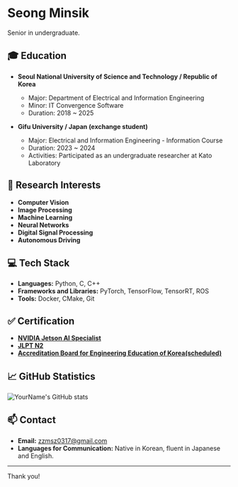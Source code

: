 # Seong Minsik
Senior in undergraduate.
## 🎓 Education
- **Seoul National University of Science and Technology / Republic of Korea**
  - Major: Department of Electrical and Information Engineering
  - Minor: IT Convergence Software
  - Duration: 2018 ~ 2025

- **Gifu University / Japan (exchange student)**
  - Major: Electrical and Information Engineering - Information Course
  - Duration: 2023 ~ 2024
  - Activities: Participated as an undergraduate researcher at Kato Laboratory

## 🧳 Research Interests
- **Computer Vision**
- **Image Processing**
- **Machine Learning**
- **Neural Networks**
- **Digital Signal Processing**
- **Autonomous Driving**


## 💻 Tech Stack
- **Languages:** Python, C, C++
- **Frameworks and Libraries:** PyTorch, TensorFlow, TensorRT, ROS
- **Tools:** Docker, CMake, Git

## ✅ Certification
- [**NVIDIA Jetson AI Specialist**](https://developer.nvidia.com/embedded/learn/jetson-ai-certification-programs)
- [**JLPT N2**](https://www.jlpt.jp/e/about/levelsummary.html)
- [**Accreditation Board for Engineering Education of Korea(scheduled)**](http://www.abeek.or.kr/#;)
## 📈 GitHub Statistics
![YourName's GitHub stats](https://github-readme-stats.vercel.app/api?username=minvamos&show_icons=true&theme=radical)


## 📫 Contact
- **Email:** zzmsz0317@gmail.com
- **Languages for Communication:** Native in Korean, fluent in Japanese and English.
---

Thank you!
